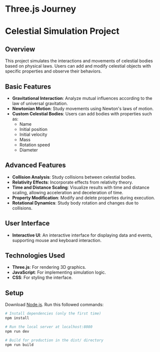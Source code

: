 # Three.js Journey

# Celestial Simulation Project

## Overview

This project simulates the interactions and movements of celestial bodies based on physical laws. Users can add and modify celestial objects with specific properties and observe their behaviors.

## Basic Features

- **Gravitational Interaction**: Analyze mutual influences according to the law of universal gravitation.
- **Newtonian Motion**: Study movements using Newton's laws of motion.
- **Custom Celestial Bodies**: Users can add bodies with properties such as:
  - Name
  - Initial position
  - Initial velocity
  - Mass
  - Rotation speed
  - Diameter

## Advanced Features

- **Collision Analysis**: Study collisions between celestial bodies.
- **Relativity Effects**: Incorporate effects from relativity theory.
- **Time and Distance Scaling**: Visualize results with time and distance scaling, allowing acceleration and deceleration of time.
- **Property Modification**: Modify and delete properties during execution.
- **Rotational Dynamics**: Study body rotation and changes due to collisions.

## User Interface

- **Interactive UI**: An interactive interface for displaying data and events, supporting mouse and keyboard interaction.

## Technologies Used

- **Three.js**: For rendering 3D graphics.
- **JavaScript**: For implementing simulation logic.
- **CSS**: For styling the interface.


## Setup
Download [Node.js](https://nodejs.org/en/download/).
Run this followed commands:

``` bash
# Install dependencies (only the first time)
npm install

# Run the local server at localhost:8080
npm run dev

# Build for production in the dist/ directory
npm run build
```